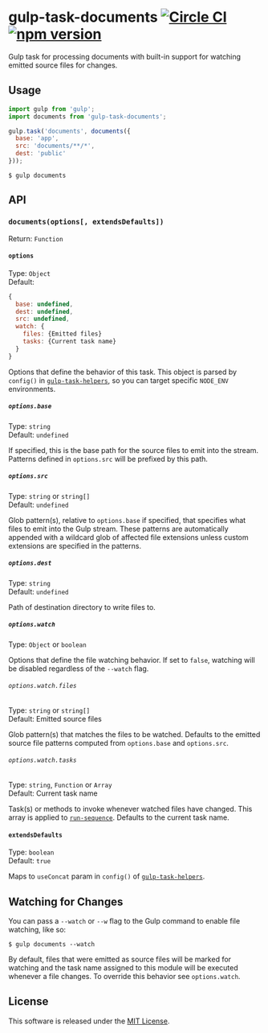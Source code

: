 # gulp-task-documents [![Circle CI](https://circleci.com/gh/andrewscwei/gulp-task-documents/tree/master.svg?style=svg)](https://circleci.com/gh/andrewscwei/gulp-task-documents/tree/master) [![npm version](https://badge.fury.io/js/gulp-task-documents.svg)](https://badge.fury.io/js/gulp-task-documents)

Gulp task for processing documents with built-in support for watching emitted source files for changes. 

## Usage

```js
import gulp from 'gulp';
import documents from 'gulp-task-documents';

gulp.task('documents', documents({
  base: 'app',
  src: 'documents/**/*',
  dest: 'public'
}));
```

```
$ gulp documents
```

## API

### `documents(options[, extendsDefaults])`

Return: `Function`

#### `options`

Type: `Object`<br>
Default: 
```js
{
  base: undefined,
  dest: undefined,
  src: undefined,
  watch: {
    files: {Emitted files}
    tasks: {Current task name}
  }
}
```

Options that define the behavior of this task. This object is parsed by `config()` in [`gulp-task-helpers`](https://www.npmjs.com/package/gulp-task-helpers), so you can target specific `NODE_ENV` environments.

##### `options.base`

Type: `string`<br>
Default: `undefined`

If specified, this is the base path for the source files to emit into the stream. Patterns defined in `options.src` will be prefixed by this path.

##### `options.src`

Type: `string` or `string[]`<br>
Default: `undefined`

Glob pattern(s), relative to `options.base` if specified, that specifies what files to emit into the Gulp stream. These patterns are automatically appended with a wildcard glob of affected file extensions unless custom extensions are specified in the patterns.

##### `options.dest`

Type: `string`<br>
Default: `undefined`

Path of destination directory to write files to.

##### `options.watch`

Type: `Object` or `boolean`

Options that define the file watching behavior. If set to `false`, watching will be disabled regardless of the `--watch` flag.

###### `options.watch.files`

Type: `string` or `string[]`<br>
Default: Emitted source files

Glob pattern(s) that matches the files to be watched. Defaults to the emitted source file patterns computed from `options.base` and `options.src`.

###### `options.watch.tasks`

Type: `string`, `Function` or `Array`<br>
Default: Current task name

Task(s) or methods to invoke whenever watched files have changed. This array is applied to [`run-sequence`](https://www.npmjs.com/package/run-sequence). Defaults to the current task name.

#### `extendsDefaults`

Type: `boolean`<br>
Default: `true`

Maps to `useConcat` param in `config()` of [`gulp-task-helpers`](https://www.npmjs.com/package/gulp-task-helpers).

## Watching for Changes

You can pass a `--watch` or `--w` flag to the Gulp command to enable file watching, like so:

```
$ gulp documents --watch
```

By default, files that were emitted as source files will be marked for watching and the task name assigned to this module will be executed whenever a file changes. To override this behavior see `options.watch`.

## License

This software is released under the [MIT License](http://opensource.org/licenses/MIT).
